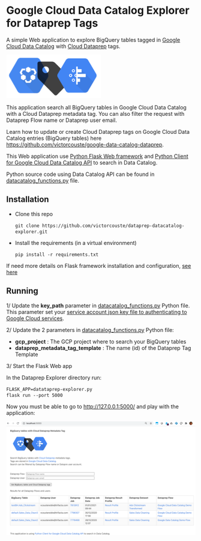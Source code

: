 # Google Cloud Data Catalog Explorer for Dataprep Tags


A simple Web application to explore BigQuery tables tagged in [Google Cloud Data Catalog](https://cloud.google.com/data-catalog/) with [Cloud Dataprep](https://cloud.google.com/dataprep) tags.

<img src="https://github.com/victorcouste/dataprep-datacatalog-explorer/blob/master/static/dataprep_datacatalog_explorer.png" width="50%" height="50%">

This application search all BigQuery tables in Google Cloud Data Catalog with a Cloud Dataprep metadata tag. You can also filter the request with Dataprep Flow name or Dataprep user email.

Learn how to update or create Cloud Dataprep tags on Google Cloud Data Catalog entries (BigQuery tables) here https://github.com/victorcouste/google-data-catalog-dataprep.

This Web application use <a href="https://flask.palletsprojects.com/" target="_blank">Python Flask Web framework</a> and <a href="https://googleapis.dev/python/datacatalog/latest/index.html#" target="_blank">Python Client for Google Cloud Data Catalog API</a> to search in Data Catalog.

Python source code using Data Catalog API can be found in [datacatalog_functions.py](https://github.com/victorcouste/dataprep-datacatalog-explorer/blob/master/datacatalog_functions.py) file.

## Installation

* Clone this repo

      git clone https://github.com/victorcouste/dataprep-datacatalog-explorer.git
      
* Install the requirements (in a virtual environment)

      pip install -r requirements.txt

If need more details on Flask framework installation and configuration, [see here](https://flask.palletsprojects.com/en/1.1.x/installation/)

## Running

1/ Update the **key_path** parameter in [datacatalog_functions.py](https://github.com/victorcouste/dataprep-datacatalog-explorer/blob/master/datacatalog_functions.py) Python file. This parameter set your <a href="https://googleapis.dev/python/google-api-core/latest/auth.html#service-accounts" target="_blank">service account json key file to authenticating to Google Cloud services</a>.

2/ Update the 2 parameters in [datacatalog_functions.py](https://github.com/victorcouste/dataprep-datacatalog-explorer/blob/master/datacatalog_functions.py) Python file:

* **gcp_project**  : The GCP project where to search your BigQuery tables
* **dataprep_metadata_tag_template** : The name (id) of the Dataprep Tag Template

3/ Start the Flask Web app

In the Dataprep Explorer directory run:
```shell script
FLASK_APP=datataprep-explorer.py
flask run --port 5000
```
  
Now you must be able to go to http://127.0.0.1:5000/ and play with the application:
  
  ![alt tag](https://github.com/victorcouste/dataprep-datacatalog-explorer/blob/master/Search_BigQuery_tables_with_Cloud_Dataprep_Metadata_Tag.png)
